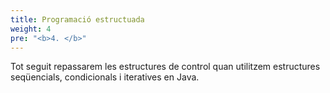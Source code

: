 ```yaml
---
title: Programació estructuada
weight: 4
pre: "<b>4. </b>"
---
```


Tot seguit repassarem les estructures de control quan utilitzem estructures seqüencials, condicionals i iteratives en Java.